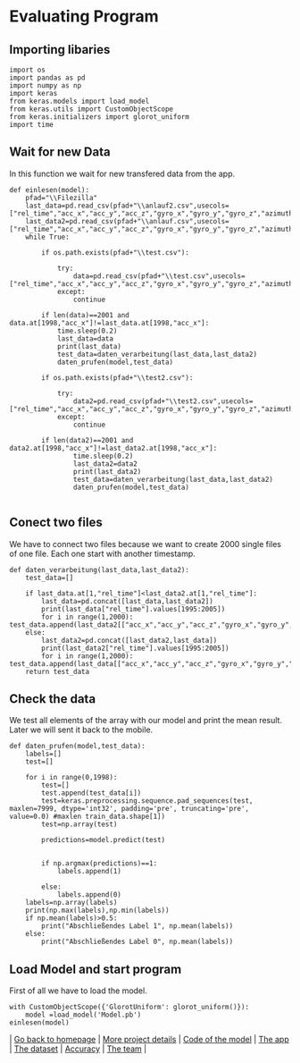 # Evaluating Program
## Importing libaries
```
import os
import pandas as pd
import numpy as np
import keras
from keras.models import load_model
from keras.utils import CustomObjectScope
from keras.initializers import glorot_uniform
import time
```
## Wait for new Data
In this function we wait for new transfered data from the app. 
```
def einlesen(model):
    pfad="\\Filezilla"
    last_data=pd.read_csv(pfad+"\\anlauf2.csv",usecols=["rel_time","acc_x","acc_y","acc_z","gyro_x","gyro_y","gyro_z","azimuth","pitch","roll"])
    last_data2=pd.read_csv(pfad+"\\anlauf.csv",usecols=["rel_time","acc_x","acc_y","acc_z","gyro_x","gyro_y","gyro_z","azimuth","pitch","roll"])
    while True:
        
        if os.path.exists(pfad+"\\test.csv"):
            
            try:
                data=pd.read_csv(pfad+"\\test.csv",usecols=["rel_time","acc_x","acc_y","acc_z","gyro_x","gyro_y","gyro_z","azimuth","pitch","roll"])
            except:
                continue
            
        if len(data)==2001 and data.at[1998,"acc_x"]!=last_data.at[1998,"acc_x"]:
            time.sleep(0.2)
            last_data=data
            print(last_data)
            test_data=daten_verarbeitung(last_data,last_data2)
            daten_prufen(model,test_data)
        
        if os.path.exists(pfad+"\\test2.csv"):
            
            try:    
                data2=pd.read_csv(pfad+"\\test2.csv",usecols=["rel_time","acc_x","acc_y","acc_z","gyro_x","gyro_y","gyro_z","azimuth","pitch","roll"])
            except:
                continue
       
        if len(data2)==2001 and data2.at[1998,"acc_x"]!=last_data2.at[1998,"acc_x"]:
                time.sleep(0.2)
                last_data2=data2
                print(last_data2)
                test_data=daten_verarbeitung(last_data,last_data2)
                daten_prufen(model,test_data)
        
  ```      
## Conect two files
We have to connect two files because we want to create 2000 single files of one file. Each one start with another timestamp.
```
def daten_verarbeitung(last_data,last_data2):
    test_data=[]
    
    if last_data.at[1,"rel_time"]<last_data2.at[1,"rel_time"]:
        last_data=pd.concat([last_data,last_data2])
        print(last_data["rel_time"].values[1995:2005])
        for i in range(1,2000):                                         test_data.append(last_data2[["acc_x","acc_y","acc_z","gyro_x","gyro_y","gyro_z","azimuth","pitch","roll"]].values[i:2000+i])
    else:
        last_data2=pd.concat([last_data2,last_data])
        print(last_data2["rel_time"].values[1995:2005])
        for i in range(1,2000):         test_data.append(last_data[["acc_x","acc_y","acc_z","gyro_x","gyro_y","gyro_z","azimuth","pitch","roll"]].values[i:2000+i])
    return test_data
   ```     

## Check the data
We test all elements of the array with our model and print the mean result. Later we will sent it back to the mobile.
```
def daten_prufen(model,test_data):
    labels=[]    
    test=[]

    for i in range(0,1998):
        test=[]
        test.append(test_data[i])
        test=keras.preprocessing.sequence.pad_sequences(test, maxlen=7999, dtype='int32', padding='pre', truncating='pre', value=0.0) #maxlen train_data.shape[1])
        test=np.array(test)
  
        predictions=model.predict(test)
     
        
        if np.argmax(predictions)==1:
            labels.append(1) 
            
        else:
            labels.append(0)         
    labels=np.array(labels)
    print(np.max(labels),np.min(labels))
    if np.mean(labels)>0.5:
        print("Abschließendes Label 1", np.mean(labels))
    else:
        print("Abschließendes Label 0", np.mean(labels))
```
## Load Model and start program
First of all we have to load the model.
```
with CustomObjectScope({'GlorotUniform': glorot_uniform()}):
    model =load_model('Model.pb') 
einlesen(model)
```


| [Go back to homepage](https://matheli.github.io/BWKI/.) | [More project details](https://matheli.github.io/BWKI/posts/More%20details.html) | [Code of the model](https://matheli.github.io/BWKI/posts/First_model.html) | [The app](https://matheli.github.io/BWKI/posts/The_app_code.html) | [The dataset](https://matheli.github.io/BWKI/posts/The_dataset.html) | [Accuracy](https://matheli.github.io/BWKI/posts/Accuracy.html) | [The team](https://matheli.github.io/BWKI/posts/The_team/The_team.html) |
